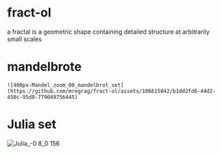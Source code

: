 # fract-ol
a fractal is a geometric shape containing detailed structure at arbitrarily small scales
  # mandelbrote
    ![400px-Mandel_zoom_00_mandelbrot_set](https://github.com/mregrag/fract-ol/assets/106615042/b1dd2fd6-44d2-450c-95d0-779049756445)
# Julia set
  ![Julia_-0 8_0 156](https://github.com/mregrag/fract-ol/assets/106615042/bd9d3cac-5558-49c7-b6ef-52e7c6c2f2f2)
